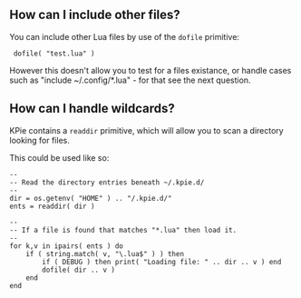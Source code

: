 
How can I include other files?
------------------------------

You can include other Lua files by use of the `dofile` primitive:

     dofile( "test.lua" )

However this doesn't allow you to test for a files existance, or handle
cases such as "include ~/.config/*.lua" - for that see the next question.



How can I handle wildcards?
---------------------------

KPie contains a `readdir` primitive, which will allow you to scan a
directory looking for files.

This could be used like so:


    --
    -- Read the directory entries beneath ~/.kpie.d/
    --
    dir = os.getenv( "HOME" ) .. "/.kpie.d/"
    ents = readdir( dir )

    --
    -- If a file is found that matches "*.lua" then load it.
    --
    for k,v in ipairs( ents ) do
        if ( string.match( v, "\.lua$" ) ) then
            if ( DEBUG ) then print( "Loading file: " .. dir .. v ) end
            dofile( dir .. v )
        end
    end

